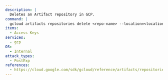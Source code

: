 ```yaml
---
description: |
  Deletes an Artifact repository in GCP.
command: |
  gcloud artifacts repositories delete <repo-name> --location=<location>
items:
  - Access Keys
services:
  - gcp
OS:
  - Internal
attack_types:
  - PostExp
references:
  - https://cloud.google.com/sdk/gcloud/reference/artifacts/repositories/delete
---
```

